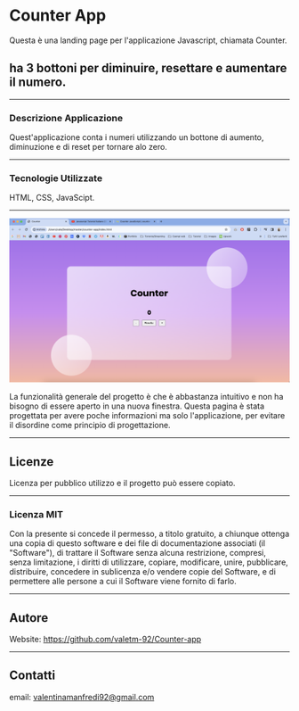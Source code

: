 # Counter App

Questa è una landing page per l'applicazione Javascript, chiamata Counter.

## ha 3 bottoni per diminuire, resettare e aumentare il numero.

---

### Descrizione Applicazione

Quest'applicazione conta i numeri utilizzando un bottone di aumento, diminuzione e di reset per tornare alo zero.

---

### Tecnologie Utilizzate

HTML, CSS, JavaScipt.

---


<img src="/assets/images/preview.png" alt="picture">
 
La funzionalità generale del progetto è che è abbastanza intuitivo e non ha bisogno di essere aperto in una nuova finestra.
Questa pagina è stata progettata per avere poche informazioni ma solo l'applicazione, per evitare il disordine come principio di progettazione.

---

## Licenze

Licenza per pubblico utilizzo e il progetto può essere copiato.

---

### Licenza MIT

Con la presente si concede il permesso, a titolo gratuito, a chiunque ottenga una copia di questo software e dei file di documentazione associati (il "Software"), di trattare il Software senza alcuna restrizione, compresi, senza limitazione, i diritti di utilizzare, copiare, modificare, unire, pubblicare, distribuire, concedere in sublicenza e/o vendere copie del Software, e di permettere alle persone a cui il Software viene fornito di farlo.

---

## Autore 

Website: https://github.com/valetm-92/Counter-app

---

## Contatti

email: valentinamanfredi92@gmail.com
